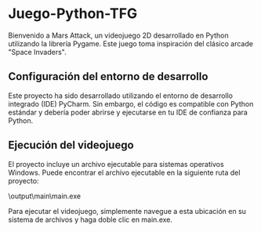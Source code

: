 # Juego-Python-TFG

Bienvenido a Mars Attack, un videojuego 2D desarrollado en Python utilizando la librería Pygame. Este juego toma inspiración del clásico arcade "Space Invaders".

## Configuración del entorno de desarrollo

Este proyecto ha sido desarrollado utilizando el entorno de desarrollo integrado (IDE) PyCharm. Sin embargo, el código es compatible con Python estándar y debería poder abrirse y ejecutarse en tu IDE de confianza para Python.

## Ejecución del videojuego

El proyecto incluye un archivo ejecutable para sistemas operativos Windows. Puede encontrar el archivo ejecutable en la siguiente ruta del proyecto:

\output\main\main.exe

Para ejecutar el videojuego, simplemente navegue a esta ubicación en su sistema de archivos y haga doble clic en main.exe.



